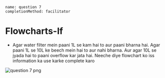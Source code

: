 ```ngMeta
name: question 7
completionMethod: facilitator
```
# Flowcharts-If

- Agar water filter mein paani 1L se kam hai to aur paani bharna hai. Agar paani 1L se 10L ke beech mein hai to aur nahi bharna. Aur agar 10L se jyada hai to paani overflow kar jata hai. Neeche diye flowchart ko iss information ka use karke complete karo

![question 7 png](https://storage.googleapis.com/ng-curriculum-images/python-flowcharts/if-worksheet/2.8-question7.png)